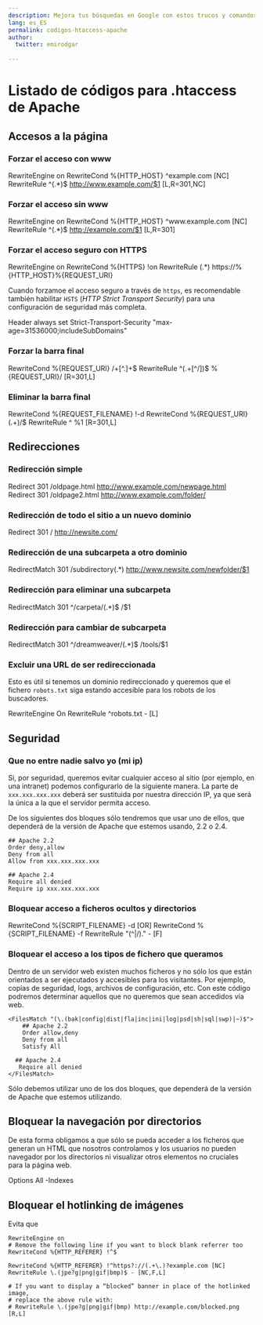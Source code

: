 ```yaml
---
description: Mejora tus búsquedas en Google con estos trucos y comandos
lang: es_ES
permalink: codigos-htaccess-apache
author:
  twitter: emirodgar
  
---
```


# Listado de códigos para .htaccess de Apache

## Accesos a la página

### Forzar el acceso con www

RewriteEngine on
RewriteCond %{HTTP_HOST} ^example\.com [NC]
RewriteRule ^(.*)$ http://www.example.com/$1 [L,R=301,NC]


### Forzar el acceso sin www

RewriteEngine on
RewriteCond %{HTTP_HOST} ^www\.example\.com [NC]
RewriteRule ^(.*)$ http://example.com/$1 [L,R=301]

### Forzar el acceso seguro con HTTPS

RewriteEngine on
RewriteCond %{HTTPS} !on
RewriteRule (.*) https://%{HTTP_HOST}%{REQUEST_URI}

Cuando forzamoe el acceso seguro a través de `https`, es recomendable también habilitar `HSTS` (*HTTP Strict Transport Security*) para una configuración de seguridad más completa.

<IfModule mod_headers.c>
    Header always set Strict-Transport-Security "max-age=31536000;includeSubDomains"
</IfModule>


### Forzar la barra final

RewriteCond %{REQUEST_URI} /+[^\.]+$
RewriteRule ^(.+[^/])$ %{REQUEST_URI}/ [R=301,L]

### Eliminar la barra final

RewriteCond %{REQUEST_FILENAME} !-d
RewriteCond %{REQUEST_URI} (.+)/$
RewriteRule ^ %1 [R=301,L]

## Redirecciones

### Redirección simple

Redirect 301 /oldpage.html http://www.example.com/newpage.html
Redirect 301 /oldpage2.html http://www.example.com/folder/

### Redirección de todo el sitio a un nuevo dominio

Redirect 301 / http://newsite.com/

### Redirección de una subcarpeta a otro dominio

RedirectMatch 301 /subdirectory(.*) http://www.newsite.com/newfolder/$1

### Redirección para eliminar una subcarpeta

RedirectMatch 301 ^/carpeta/(.*)$ /$1


### Redirección para cambiar de subcarpeta

RedirectMatch 301 ^/dreamweaver/(.*)$ /tools/$1

### Excluir una URL de ser redireccionada

Esto es útil si tenemos un dominio redireccionado y queremos que el fichero `robots.txt` siga estando accesible para los robots de los buscadores.

RewriteEngine On
RewriteRule ^robots.txt - [L]

## Seguridad

### Que no entre nadie salvo yo (mi ip)

Si, por seguridad, queremos evitar cualquier acceso al sitio (por ejemplo, en una intranet) podemos configurarlo de la siguiente manera. La parte de `xxx.xxx.xxx.xxx` deberá ser sustituida por nuestra dirección IP, ya que será la única a la que el servidor permita acceso.

De los siguientes dos bloques sólo tendremos que usar uno de ellos, que dependerá de la versión de Apache que estemos usando, 2.2 o 2.4.

    ## Apache 2.2
    Order deny,allow
    Deny from all
    Allow from xxx.xxx.xxx.xxx
    
    ## Apache 2.4
    Require all denied
    Require ip xxx.xxx.xxx.xxx

### Bloquear acceso a ficheros ocultos y directorios

RewriteCond %{SCRIPT_FILENAME} -d [OR]
RewriteCond %{SCRIPT_FILENAME} -f
RewriteRule "(^|/)\." - [F]

### Bloquear el acceso a los tipos de fichero que queramos

Dentro de un servidor web existen muchos ficheros y no sólo los que están orientados a ser ejecutados y accesibles para los visitantes. Por ejemplo, copias de seguridad, logs, archivos de configuración, etc. Con este código podremos determinar aquellos que no queremos que sean accedidos vía web.

    <FilesMatch "(\.(bak|config|dist|fla|inc|ini|log|psd|sh|sql|swp)|~)$">
        ## Apache 2.2
        Order allow,deny
        Deny from all
        Satisfy All
    
      ## Apache 2.4
       Require all denied
    </FilesMatch>

Sólo debemos utilizar uno de los dos bloques, que dependerá de la versión de Apache que estemos utilizando.

## Bloquear la navegación por directorios

De esta forma obligamos a que sólo se pueda acceder a los ficheros que generan un HTML que nosotros controlamos y los usuarios no pueden navegador por los directorios ni visualizar otros elementos no cruciales para la página web.

Options All -Indexes

## Bloquear el hotlinking de imágenes

Evita que

    RewriteEngine on
    # Remove the following line if you want to block blank referrer too
    RewriteCond %{HTTP_REFERER} !^$
    
    RewriteCond %{HTTP_REFERER} !^https?://(.+\.)?example.com [NC]
    RewriteRule \.(jpe?g|png|gif|bmp)$ - [NC,F,L]
    
    # If you want to display a “blocked” banner in place of the hotlinked image,
    # replace the above rule with:
    # RewriteRule \.(jpe?g|png|gif|bmp) http://example.com/blocked.png [R,L]

<!--stackedit_data:
eyJoaXN0b3J5IjpbLTIwNDAwMDAzMjMsNDk2NTk0NjkyLC02OT
UzODQzNzVdfQ==
-->